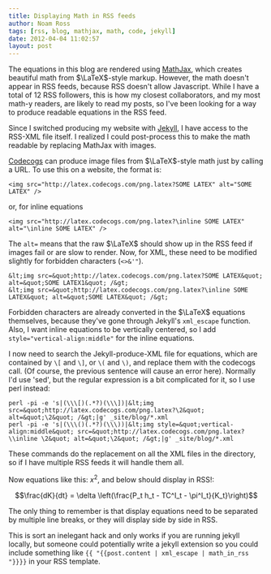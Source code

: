 ```yaml
---
title: Displaying Math in RSS feeds
author: Noam Ross
tags: [rss, blog, mathjax, math, code, jekyll]
date: 2012-04-04 11:02:57
layout: post
--- 
```



The equations in this blog are rendered using
[MathJax](http://www.mathjax.org), which creates beautiful math from
$\LaTeX$-style markup. However, the math doesn't appear in RSS feeds,
because RSS doesn't allow Javascript. While I have a total of 12 RSS
followers, this is how my closest collaborators, and my most math-y
readers, are likely to read my posts, so I've been looking for a way to
produce readable equations in the RSS feed.

Since I switched producing my website with
[Jekyll](http://github.com/mojombo/jekyll), I have access to the RSS-XML
file itself. I realized I could post-process this to make the math
readable by replacing MathJax with images.

[Codecogs](www.codecogs.com/latex/eqneditor.php) can produce image files
from $\LaTeX$-style math just by calling a URL. To use this on a
website, the format is:

~~~~ {.html}
<img src="http://latex.codecogs.com/png.latex?SOME LATEX" alt="SOME LATEX" />
~~~~

or, for inline equations

~~~~ {.html}
<img src="http://latex.codecogs.com/png.latex?\inline SOME LATEX" alt="\inline SOME LATEX" />
~~~~

The `alt=` means that the raw $\LaTeX$ should show up in the RSS feed if
images fail or are slow to render. Now, for XML, these need to be
modified slightly for forbidden characters (`<>&'"`).

~~~~ {.xml}
&lt;img src=&quot;http://latex.codecogs.com/png.latex?SOME LATEX&quot; alt=&quot;SOME LATEX1&quot; /&gt;
&lt;img src=&quot;http://latex.codecogs.com/png.latex?\inline SOME LATEX&quot; alt=&quot;SOME LATEX&quot; /&gt;
~~~~

Forbidden characters are already converted in the $\LaTeX$ equations
themselves, because they've gone through Jekyll's `xml_escape` function.
Also, I want inline equations to be vertically centered, so I add
`style="vertical-align:middle"` for the inline equations.

I now need to search the Jekyll-produce-XML file for equations, which
are contained by `\[` and `\]`, or `\(` and `\)`, and replace them with
the codecogs call. (Of course, the previous sentence will cause an error
here). Normally I'd use 'sed', but the regular expression is a bit
complicated for it, so I use perl instead:

~~~~ {.bash}
perl -pi -e 's|(\\\[)(.*?)(\\\])|&lt;img src=&quot;http://latex.codecogs.com/png.latex?\2&quot; alt=&quot;\2&quot; /&gt;|g' _site/blog/*.xml
perl -pi -e 's|(\\\()(.*?)(\\\))|&lt;img style=&quot;vertical-align:middle&quot; src=&quot;http://latex.codecogs.com/png.latex?\\inline \2&quot; alt=&quot;\2&quot; /&gt;|g' _site/blog/*.xml
~~~~

These commands do the replacement on all the XML files in the directory,
so if I have multiple RSS feeds it will handle them all.

Now equations like this: $x^2$, and below should display in RSS!:

$$\frac{dK}{dt} = \delta \left(\frac{P_t h_t - TC^I_t - \pi^I_t}{K_t}\right)$$

The only thing to remember is that display equations need to be
separated by multiple line breaks, or they will display side by side in
RSS.

This is sort an inelegant hack and only works if you are running jekyll
locally, but someone could potentially write a jekyll extension so you
could include something like
`{{ "{{post.content | xml_escape | math_in_rss "}}}}` in your RSS
template.
